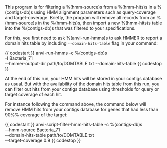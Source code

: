 This program is for filtering a %(hmm-source)s from a %(hmm-hits)s in a %(contigs-db)s using HMM alignment parameters such as query-coverage and target-coverage. Briefly, the program will remove all records from an %(hmm-source)s in the %(hmm-hits)s, then import a new %(hmm-hits)s table into the %(contigs-db)s that was filtered to your specifications.

For this, you first need to ask %(anvi-run-hmms)s to ask HMMER to report a domain hits table by including `--domain-hits-table` flag in your command:

{{ codestart }}
anvi-run-hmms -c %(contigs-db)s \
              -I Bacteria_71 \
              --hmmer-output-dir path/to/DOMTABLE.txt
              --domain-hits-table
{{ codestop }}

At the end of this run, your HMM hits will be stored in your contigs database as usual. But with the availability of the domain hits table from this run, you can filter out hits from your contigs database using thresholds for query or target coverage of each hit.

For instance following the command above, the command below will remove HMM hits from your contigs database for genes that had less than 90%% coverage of the target:

{{ codestart }}
anvi-script-filter-hmm-hits-table -c %(contigs-db)s \
                                  --hmm-source Bacteria_71 \
                                  --domain-hits-table path/to/DOMTABLE.txt \
                                  --target-coverage 0.9
{{ codestop }}
